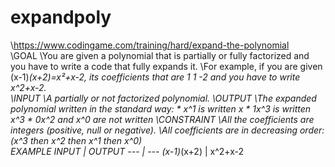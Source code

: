 # expandpoly
\https://www.codingame.com/training/hard/expand-the-polynomial
\
\GOAL
\You are given a polynomial that is partially or fully factorized and you have to write a code that fully expands it.
\For example, if you are given (x-1)*(x+2)=x²+x-2, its coefficients that are 1 1 -2 and you have to write x^2+x-2.
\
\INPUT
\A partially or not factorized polynomial.
\OUTPUT
\The expanded polynomial written in the standard way:
\* x^1 is written x
\* 1x^3 is written x^3
\* 0x^2 and x^0 are not written
\CONSTRAINT
\All the coefficients are integers (positive, null or negative).
\All coefficients are in decreasing order: (x^3 then x^2 then x^1 then x^0)
\
EXAMPLE
 INPUT | OUTPUT 
 --- | --- 
(x-1)*(x+2) | x^2+x-2
